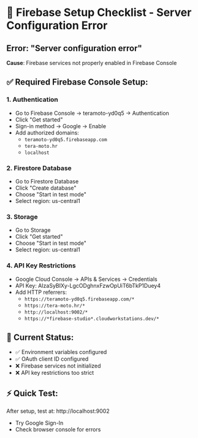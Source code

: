 # 🚨 Firebase Setup Checklist - Server Configuration Error

## Error: "Server configuration error"
**Cause**: Firebase services not properly enabled in Firebase Console

## ✅ Required Firebase Console Setup:

### 1. Authentication
- Go to Firebase Console → teramoto-yd0q5 → Authentication
- Click "Get started"
- Sign-in method → Google → Enable
- Add authorized domains:
  - `teramoto-yd0q5.firebaseapp.com`
  - `tera-moto.hr`
  - `localhost`

### 2. Firestore Database
- Go to Firestore Database
- Click "Create database"
- Choose "Start in test mode"
- Select region: us-central1

### 3. Storage
- Go to Storage
- Click "Get started"
- Choose "Start in test mode"
- Select region: us-central1

### 4. API Key Restrictions
- Google Cloud Console → APIs & Services → Credentials
- API Key: AIzaSyBIXy-LgcODghnxFzwOpUiT6bTkP1Duey4
- Add HTTP referrers:
  - `https://teramoto-yd0q5.firebaseapp.com/*`
  - `https://tera-moto.hr/*`
  - `http://localhost:9002/*`
  - `https://*firebase-studio*.cloudworkstations.dev/*`

## 🔧 Current Status:
- ✅ Environment variables configured
- ✅ OAuth client ID configured
- ❌ Firebase services not initialized
- ❌ API key restrictions too strict

## ⚡ Quick Test:
After setup, test at: http://localhost:9002
- Try Google Sign-In
- Check browser console for errors